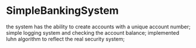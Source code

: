 # SimpleBankingSystem
the system has the ability to create accounts with a unique account number;
simple logging system and checking the account balance;
implemented luhn algorithm to reflect the real security system;
